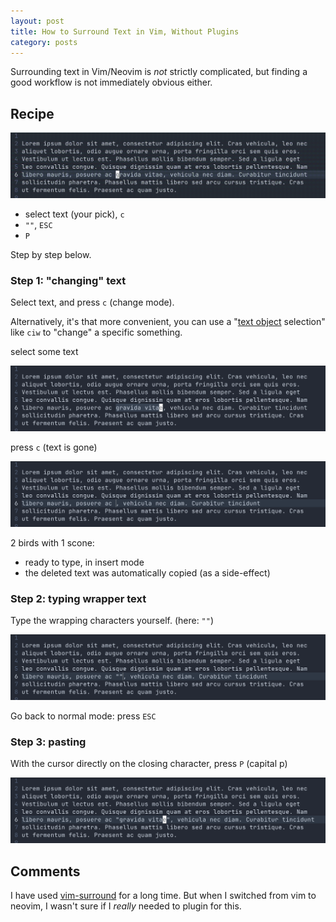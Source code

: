 ```yaml
---
layout: post
title: How to Surround Text in Vim, Without Plugins
category: posts
---
```


Surrounding text in Vim/Neovim is _not_ strictly complicated, but finding a
good workflow is not immediately obvious either.

## Recipe

[![demo of text surround in vim](/assets/surround-text-vim/surround.gif)](/assets/surround-text-vim/surround.gif)

- select text (your pick), `c`
- `""`, `ESC`
- `P`

Step by step below.

### Step 1: "changing" text

Select text, and press `c` (change mode).

Alternatively, it's that more convenient, you can use a "[text object](https://vimdoc.sourceforge.net/htmldoc/motion.html#object-select)
selection" like `ciw` to "change" a specific something.

select some text

[![selecting some text, in vim](/assets/surround-text-vim/step1-select.png)](/assets/surround-text-vim/step1-select.png)

press `c` (text is gone)

[![after selecting some text, in vim](/assets/surround-text-vim/step1-change.png)](/assets/surround-text-vim/step1-change.png)

2 birds with 1 scone:
- ready to type, in insert mode
- the deleted text was automatically copied (as a side-effect)

### Step 2: typing wrapper text

Type the wrapping characters yourself. (here: `""`)

[![typing the necessary wrapping characters, in vim](/assets/surround-text-vim/step2-type.png)](/assets/surround-text-vim/step2-type.png)

Go back to normal mode: press `ESC`

### Step 3: pasting

With the cursor directly on the closing character, press `P` (capital p)

[![pasting the original text, in vim](/assets/surround-text-vim/step3-paste.png)](/assets/surround-text-vim/step3-paste.png)

## Comments

I have used [vim-surround](https://github.com/tpope/vim-surround) for a long time. But when
I switched from vim to neovim, I wasn't sure if I _really_ needed to plugin for this.
